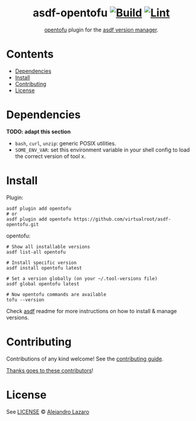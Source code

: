 <div align="center">

# asdf-opentofu [![Build](https://github.com/virtualroot/asdf-opentofu/actions/workflows/build.yml/badge.svg)](https://github.com/virtualroot/asdf-opentofu/actions/workflows/build.yml) [![Lint](https://github.com/virtualroot/asdf-opentofu/actions/workflows/lint.yml/badge.svg)](https://github.com/virtualroot/asdf-opentofu/actions/workflows/lint.yml)

[opentofu](https://opentofu.org/docs) plugin for the [asdf version manager](https://asdf-vm.com).

</div>

# Contents

- [Dependencies](#dependencies)
- [Install](#install)
- [Contributing](#contributing)
- [License](#license)

# Dependencies

**TODO: adapt this section**

- `bash`, `curl`, `unzip`: generic POSIX utilities.
- `SOME_ENV_VAR`: set this environment variable in your shell config to load the correct version of tool x.

# Install

Plugin:

```shell
asdf plugin add opentofu
# or
asdf plugin add opentofu https://github.com/virtualroot/asdf-opentofu.git
```

opentofu:

```shell
# Show all installable versions
asdf list-all opentofu

# Install specific version
asdf install opentofu latest

# Set a version globally (on your ~/.tool-versions file)
asdf global opentofu latest

# Now opentofu commands are available
tofu --version
```

Check [asdf](https://github.com/asdf-vm/asdf) readme for more instructions on how to
install & manage versions.

# Contributing

Contributions of any kind welcome! See the [contributing guide](contributing.md).

[Thanks goes to these contributors](https://github.com/virtualroot/asdf-opentofu/graphs/contributors)!

# License

See [LICENSE](LICENSE) © [Alejandro Lazaro](https://github.com/virtualroot/)
